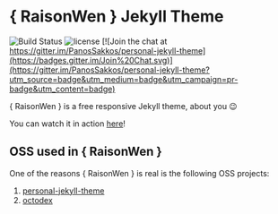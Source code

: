 # { RaisonWen } Jekyll Theme
![Build Status](https://travis-ci.org/PanosSakkos/personal-jekyll-theme.svg?branch=master)
![license](https://img.shields.io/badge/license-MIT-blue.svg?link=https://github.com/dono-app/ios/blob/master/LICENSE)
[![Join the chat at https://gitter.im/PanosSakkos/personal-jekyll-theme](https://badges.gitter.im/Join%20Chat.svg)](https://gitter.im/PanosSakkos/personal-jekyll-theme?utm_source=badge&utm_medium=badge&utm_campaign=pr-badge&utm_content=badge)

{ RaisonWen } is a free responsive Jekyll theme, about you :wink:

You can watch it in action [here](https://raisonwen.github.io/)!

## OSS used in { RaisonWen }

One of the reasons { RaisonWen } is real is the following OSS projects:

  1. [personal-jekyll-theme](https://panossakkos.github.io/personal-jekyll-theme/)
  2. [octodex](https://octodex.github.com/)
